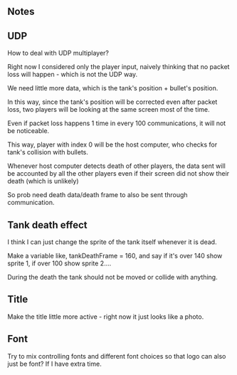 ## Notes

## UDP

How to deal with UDP multiplayer?

Right now I considered only the player input, naively thinking that no packet loss will happen - which is not the UDP way.

We need little more data, which is the tank's position + bullet's position. 

In this way, since the tank's position will be corrected even after packet loss, two players will be looking at the same screen most of the time. 

Even if packet loss happens 1 time in every 100 communications, it will not be noticeable. 

This way, player with index 0 will be the host computer, who checks for tank's collision with bullets. 

Whenever host computer detects death of other players, the data sent will be accounted by all the other players even if their screen did not show their death (which is unlikely)

So prob need death data/death frame to also be sent through communication.

## Tank death effect

I think I can just change the sprite of the tank itself whenever it is dead.

Make a variable like, tankDeathFrame = 160, and say if it's over 140 show sprite 1, if over 100 show sprite 2....

During the death the tank should not be moved or collide with anything. 

## Title

Make the title little more active - right now it just looks like a photo.

## Font

Try to mix controlling fonts and different font choices so that logo can also just be font? If I have extra time.